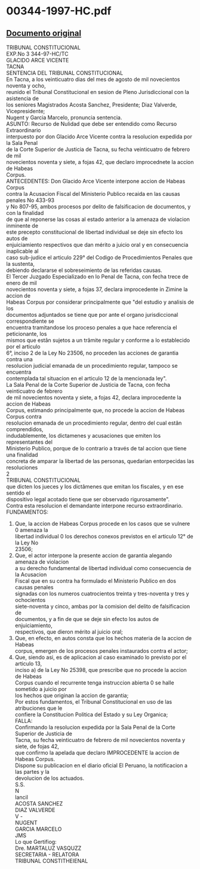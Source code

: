 
00344-1997-HC.pdf
=================
  
[Documento original](https://tc.gob.pe/jurisprudencia/1998/00344-1997-HC.pdf)  
---  
TRIBUNAL CONSTITUCIONAL  
EXP.No 3 344-97-HC/TC  
GLACIDO ARCE VICENTE  
TACNA  
SENTENCIA DEL TRIBUNAL CONSTITUCIONAL  
En Tacna, a los veinticuatro dias del mes de agosto de mil novecientos noventa y ocho,  
reunido el Tribunal Constitucional en sesion de Pleno Jurisdiccional con la asistencia de  
los seniores Magistrados Acosta Sanchez, Presidente; Diaz Valverde, Vicepresidente;  
Nugent y Garcia Marcelo, pronuncia sentencia.  
ASUNTO: Recurso de Nulidad que debe ser entendido como Recurso Extraordinario  
interpuesto por don Glacido Arce Vicente contra la resolucion expedida por la Sala Penal  
de la Corte Superior de Justicia de Tacna, su fecha veinticuatro de febrero de mil  
novecientos noventa y siete, a fojas 42, que declaro improcednete la accion de Habeas  
Corpus.  
ANTECEDENTES: Don Glacido Arce Vicente interpone accion de Habeas Corpus  
contra la Acusacion Fiscal del Ministerio Publico recaida en las causas penales No 433-93  
y No 807-95, ambos procesos por delito de falsificacion de documentos, y con la finalidad  
de que al reponerse las cosas al estado anterior a la amenaza de violacion inminente de  
este precepto constitucional de libertad individual se deje sin efecto los autos de  
enjuiciamiento respectivos que dan mérito a juicio oral y en consecuencia inaplicable al  
caso sub-judice el articulo 229° del Codigo de Procedimientos Penales que la sustenta,  
debiendo declararse el sobreseimiento de las referidas causas.  
El Tercer Juzgado Especializado en lo Penal de Tacna, con fecha trece de enero de mil  
novecientos noventa y siete, a fojas 37, declara improcedente in Zimine la accion de  
Habeas Corpus por considerar principalmente que "del estudio y analisis de los  
documentos adjuntados se tiene que por ante el organo jurisdiccional correspondiente se  
encuentra tramitandose los proceso penales a que hace referencia el peticionante, los  
mismos que estân sujetos a un trâmite regular y conforme a lo establecido por el articulo  
6°, inciso 2 de la Ley No 23506, no proceden las acciones de garantia contra una  
resolucion judicial emanada de un procedimiento regular, tampoco se encuentra  
contemplada tal situacion en el articulo 12 de la mencionada ley".  
La Sala Penal de la Corte Superior de Justicia de Tacna, con fecha veinticuatro de febrero  
de mil novecientos noventa y siete, a fojas 42, declara improcedente la accion de Habeas  
Corpus, estimando principalmente que, no procede la accion de Habeas Corpus contra  
resolucion emanada de un procedimiento regular, dentro del cual estân comprendidos,  
indudablemente, los dictamenes y acusaciones que emiten los representantes del  
Ministerio Publico, porque de lo contrario a través de tal accion que tiene una finalidad  
concreta de amparar la libertad de las personas, quedarian entorpecidas las resoluciones  
2  
TRIBUNAL CONSTITUCIONAL  
que dicten los jueces y los dictâmenes que emitan los fiscales, y en ese sentido el  
dispositivo legal acotado tiene que ser observado rigurosamente".  
Contra esta resolucion el demandante interpone recurso extraordinario.  
FUNDAMENTOS:  
1. Que, la accion de Habeas Corpus procede en los casos que se vulnere 0 amenaza la  
libertad individual 0 los derechos conexos previstos en el articulo 12° de la Ley No  
23506;  
2. Que, el actor interpone la presente accion de garantia alegando amenaza de violacion  
a su derecho fundamental de libertad individual como consecuencia de la Acusacion  
Fiscal que en su contra ha formulado el Ministerio Publico en dos causas penales  
signadas con los numeros cuatrocientos treinta y tres-noventa y tres y ochocientos  
siete-noventa y cinco, ambas por la comision del delito de falsificacion de  
documentos, y a fin de que se deje sin efecto los autos de enjuiciamiento,  
respectivos, que dieron mérito al juicio oral;  
3. Que, en efecto, en autos consta que los hechos materia de la accion de Habeas  
corpus, emergen de los procesos penales instaurados contra el actor;  
4. Que, siendo asi, es de aplicacion al caso examinado lo previsto por el articulo 13,  
inciso a) de la Ley No 25398, que prescribe que no procede la accion de Habeas  
Corpus cuando el recurrente tenga instruccion abierta 0 se halle sometido a juicio por  
los hechos que originan la accion de garantia;  
Por estos fundamentos, el Tribunal Constitucional en uso de las atribuciones que le  
confiere la Constitucion Politica del Estado y su Ley Organica;  
FALLA:  
Confirmando la resolucion expedida por la Sala Penal de la Corte Superior de Justicia de  
Tacna, su fecha veinticuatro de febrero de mil novecientos noventa y siete, de fojas 42,  
que confirmo la apelada que declaro IMPROCEDENTE la accion de Habeas Corpus.  
Dispone su publicacion en el diario oficial El Peruano, la notificacion a las partes y la  
devolucion de los actuados.  
S.S.  
N  
lancil  
ACOSTA SANCHEZ  
DIAZ VALVERDE  
V  -  
NUGENT  
GARCIA MARCELO  
JMS  
Lo que Gertifiog:  
Dre. MARTALUZ VASQUZZ  
SECRETARIA - RELATORA  
TRIBUNAL CONSTITHEIENAL